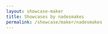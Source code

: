 ```yaml
---
layout: showcase-maker
title: Showcases by nadesmakes
permalink: /showcase/maker/nadesmakes
---
```

